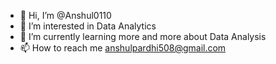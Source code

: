 - 👋 Hi, I’m @Anshul0110
- 👀 I’m interested in Data Analytics
- 🌱 I’m currently learning more and more about Data Analysis
- 📫 How to reach me anshulpardhi508@gmail.com

<!---
Anshul0110/Anshul0110 is a ✨ special ✨ repository because its `README.md` (this file) appears on your GitHub profile.
You can click the Preview link to take a look at your changes.
--->
